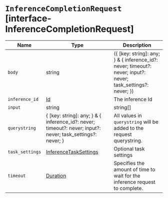 # `InferenceCompletionRequest` [interface-InferenceCompletionRequest]

| Name | Type | Description |
| - | - | - |
| `body` | string | ({ [key: string]: any; } & { inference_id?: never; timeout?: never; input?: never; task_settings?: never; }) | All values in `body` will be added to the request body. |
| `inference_id` | [Id](./Id.md) | The inference Id |
| `input` | string | string[] | Inference input. Either a string or an array of strings. |
| `querystring` | { [key: string]: any; } & { inference_id?: never; timeout?: never; input?: never; task_settings?: never; } | All values in `querystring` will be added to the request querystring. |
| `task_settings` | [InferenceTaskSettings](./InferenceTaskSettings.md) | Optional task settings |
| `timeout` | [Duration](./Duration.md) | Specifies the amount of time to wait for the inference request to complete. |
